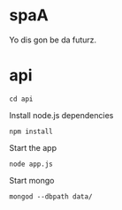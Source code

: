 spaA
===

Yo dis gon be da futurz.

api
====

`cd api`

Install node.js dependencies

`npm install`

Start the app

`node app.js`

Start mongo

`mongod --dbpath data/`
